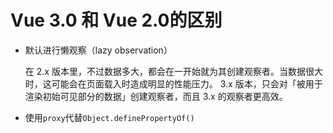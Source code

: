 # Vue 3.0 和 Vue 2.0的区别

- 默认进行懒观察（lazy observation）

  在 2.x 版本里，不过数据多大，都会在一开始就为其创建观察者。当数据很大时，这可能会在页面载入时造成明显的性能压力。
  3.x 版本，只会对「被用于渲染初始可见部分的数据」创建观察者，而且 3.x 的观察者更高效。
  
- 使用`proxy`代替`Object.definePropertyOf()`